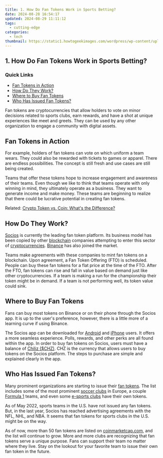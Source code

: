 ```yaml
---
title: 1. How Do Fan Tokens Work in Sports Betting?
date: 2024-08-28 16:54:17
updated: 2024-08-29 11:11:12
tags:
  - cutting-edge
categories:
  - tech
thumbnail: https://static1.howtogeekimages.com/wordpress/wp-content/uploads/2022/05/shutterstock_778693663.jpg
---
```


## 1. How Do Fan Tokens Work in Sports Betting?

### Quick Links

* [Fan Tokens in Action](https://youtube-zero.techidaily.com/ed-boosting-video-management-creating-an-effective-youtube-watch-later-list/)
* [How Do They Work?](https://video-ai-editor.techidaily.com/updated-2024-approved-color-correction-mastery-in-fcp-2023-expert-techniques-revealed/)
* [Where to Buy Fan Tokens](https://instagram-videos.techidaily.com/updated-discreetly-discovering-stories-with-these-apps-for-2024/)
* [Who Has Issued Fan Tokens?](https://instagram-video-files.techidaily.com/new-from-obscurity-to-star-in-3-simple-steps/)

 Fan tokens are cryptocurrencies that allow holders to vote on minor decisions related to sports clubs, earn rewards, and have a shot at unique experiences like meet and greets. They can be used by any other organization to engage a community with digital assets.

##  Fan Tokens in Action

 For example, holders of fan tokens can vote on which uniform a team wears. They could also be rewarded with tickets to games or apparel. There are endless possibilities. The concept is still fresh and use cases are still being created.

 Teams that offer these tokens hope to increase engagement and awareness of their teams. Even though we like to think that teams operate with only winning in mind, they ultimately operate as a business. They want to generate income and make money. These teams are beginning to realize that there could be lucrative potential in creating fan tokens.

Related: [Crypto Token vs. Coin: What's the Difference?](https://vimeo-videos.techidaily.com/new-turbo-charging-your-vimeo-views-for-2024/) 

##  How Do They Work?

[Socios](https://www.socios.com/usa) is currently the leading fan token platform. Its business model has been copied by other [blockchain](https://facebook-videos.techidaily.com/updated-2024-approved-top-playlist-hits-social-medias-1-10-video-winners/) companies attempting to enter this sector of [cryptocurrencies](https://sim-unlock.techidaily.com/in-2024-top-11-free-apps-to-check-imei-on-itel-p40plus-phones-by-drfone-android/). [Binance](https://www.binance.com/en) has also joined the market.

 Teams make agreements with these companies to mint fan tokens on a blockchain. Upon agreement, a Fan Token Offering (FTO) is scheduled. People can buy these fan tokens for a flat price at the time of the FTO. After the FTO, fan tokens can rise and fall in value based on demand just like other cryptocurrencies. If a team is making a run for the championship their token might be in demand. If a team is not performing well, its token value could sink.

##  Where to Buy Fan Tokens

 Fans can buy most tokens on Binance or on their phone through the Socios app. It is up to the user's preference, however, there is a little more of a learning curve if using Binance.

 The Socios app can be downloaded for [Android](https://www.anrdoezrs.net/links/3607085/type/dlg/sid/UUhtgUeUpU206058/https://play.google.com/store/apps/details?id=com.socios&hl=en%5FUS&gl=US) and [iPhone](https://apps.apple.com/us/app/socios-com-wallet-tokens/id1464868277) users. It offers a more seamless experience. Polls, rewards, and other perks are all found within the app. In order to buy fan tokens on Socios, users must have a balance of [Chiliz ($CHZ)](https://www.chiliz.com/en/). CHZ is the currency that allows users to buy tokens on the Socios platform. The steps to purchase are simple and explained clearly in the app.

##  Who Has Issued Fan Tokens?

 Many prominent organizations are starting to issue their [fan tokens](https://coinmarketcap.com/view/fan-token/). The list includes some of the most prominent [soccer clubs](https://www.bbc.com/news/technology-59596267#:~:text=Another%20way%20clubs%20are%20getting,built%20in%20code%20representing%20owenrship.) in Europe, a couple [Formula 1](https://us.motorsport.com/f1/news/aston-martin-alfa-romeo-f1-fan-token/6511965/) teams, and even some [e-sports clubs](https://esportsinsider.com/2021/06/team-vitality-to-launch-fan-tokens-on-socios-com/) have their own tokens.

 As of May 2022, sports teams in the U.S. have not issued any fan tokens. But, in the last year, Socios has reached advertising agreements with the NFL, NHL, and NBA. It seems that fan tokens for sports clubs in the U.S. might be on the way.

 As of now, more than 50 fan tokens are listed on [coinmarketcap.com](https://coinmarketcap.com/view/fan-token/), and the list will continue to grow. More and more clubs are recognizing that fan tokens serve a unique purpose. Fans can support their team no matter where they live. Stay on the lookout for your favorite team to issue their own fan token in the future.

<ins class="adsbygoogle"
     style="display:block"
     data-ad-format="autorelaxed"
     data-ad-client="ca-pub-7571918770474297"
     data-ad-slot="1223367746"></ins>



<ins class="adsbygoogle"
     style="display:block"
     data-ad-client="ca-pub-7571918770474297"
     data-ad-slot="8358498916"
     data-ad-format="auto"
     data-full-width-responsive="true"></ins>
